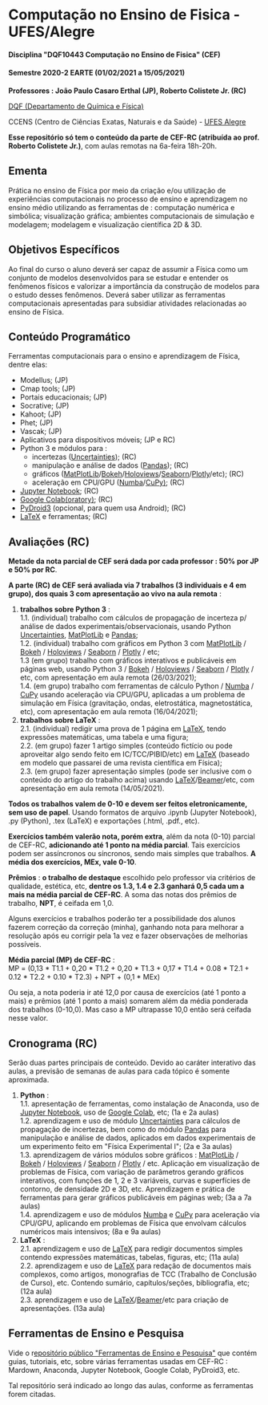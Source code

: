# Computação no Ensino de Fisica - UFES/Alegre
#### Disciplina "DQF10443 Computação no Ensino de Fisica" (CEF)

#### Semestre 2020-2 EARTE (01/02/2021 a 15/05/2021)

**Professores : João Paulo Casaro Erthal (JP), Roberto Colistete Jr. (RC)**

[DQF (Departamento de Química e Física)](http://alegre.ufes.br/ccens/departamento-de-quimica-e-fisica)

CCENS (Centro de Ciências Exatas, Naturais e da Saúde) - [UFES Alegre](http://alegre.ufes.br/)

**Esse repositório só tem o conteúdo da parte de CEF-RC (atribuída ao prof. Roberto Colistete Jr.)**, com aulas remotas na 6a-feira 18h-20h.

## Ementa

Prática no ensino de Física por meio da criação e/ou utilização de experiências computacionais no processo de ensino e aprendizagem no ensino médio utilizando as ferramentas de : computação numérica e simbólica; visualização gráfica; ambientes computacionais de simulação e modelagem; modelagem e visualização científica 2D & 3D.

## Objetivos Específicos

Ao final do curso o aluno deverá ser capaz de assumir a Física como um conjunto de modelos desenvolvidos para se estudar e entender os fenômenos físicos e valorizar a importância da construção de modelos para o estudo desses fenômenos. Deverá saber utilizar as ferramentas computacionais apresentadas para subsidiar atividades relacionadas ao ensino de Física.

## Conteúdo Programático

Ferramentas computacionais para o ensino e aprendizagem de Física, dentre elas:
- Modellus;  (JP)
- Cmap tools;  (JP)
- Portais educacionais;  (JP)
- Socrative;  (JP)
- Kahoot;  (JP)
- Phet;  (JP)
- Vascak;  (JP)
- Aplicativos para dispositivos móveis;  (JP e RC)
- Python 3 e módulos para :
  * incertezas ([Uncertainties](https://pythonhosted.org/uncertainties/));  (RC)
  * manipulação e análise de dados ([Pandas](https://pandas.pydata.org/)); (RC)
  * gráficos ([MatPlotLib](https://matplotlib.org/)/[Bokeh](https://bokeh.org/)/[Holoviews](https://holoviews.org/)/[Seaborn](https://seaborn.pydata.org/)/[Plotly](https://plotly.com/python/)/etc);  (RC)
  * aceleração em CPU/GPU ([Numba](https://numba.pydata.org/)/[CuPy)](https://cupy.dev/);  (RC)
- [Jupyter Notebook](https://jupyter.org/);  (RC)
- [Google Colab(oratory)](https://colab.research.google.com/);  (RC)
- [PyDroid3](https://play.google.com/store/apps/details?id=ru.iiec.pydroid3) (opcional, para quem usa Android); (RC)
- [LaTeX](https://www.latex-project.org/) e ferramentas;  (RC)

## Avaliações (RC)

**Metade da nota parcial de CEF será dada por cada professor : 50% por JP e 50% por RC**.

**A parte (RC) de CEF será avaliada via 7 trabalhos (3 individuais e 4 em grupo), dos quais 3 com apresentação ao vivo na aula remota** :

1. **trabalhos sobre Python 3** :  
   1.1. (individual) trabalho com cálculos de propagação de incerteza p/ análise de dados experimentais/observacionais, usando Python [Uncertainties](https://pythonhosted.org/uncertainties/), [MatPlotLib](https://matplotlib.org/) e [Pandas](https://pandas.pydata.org/);  
   1.2. (individual) trabalho com gráficos em Python 3 com [MatPlotLib](https://matplotlib.org/) / [Bokeh](https://bokeh.org/) / [Holoviews](https://holoviews.org/) / [Seaborn](https://seaborn.pydata.org/) / [Plotly](https://plotly.com/python/) / etc;  
   1.3 (em grupo) trabalho com gráficos interativos e publicáveis em páginas web, usando Python 3 /  [Bokeh](https://bokeh.org/) / [Holoviews](https://holoviews.org/) / [Seaborn](https://seaborn.pydata.org/) / [Plotly](https://plotly.com/python/) / etc, com apresentação em aula remota (26/03/2021);  
   1.4. (em grupo) trabalho com ferramentas de cálculo Python / [Numba](https://numba.pydata.org/) / [CuPy](https://cupy.dev/) usando aceleração via CPU/GPU, aplicadas a um problema de simulação em Física (gravitação, ondas, eletrostática, magnetostática, etc), com apresentação em aula remota (16/04/2021);
2. **trabalhos sobre LaTeX** :  
    2.1. (individual) redigir uma prova de 1 página em [LaTeX](https://www.latex-project.org/), tendo expressões matemáticas, uma tabela e uma figura;  
    2.2. (em grupo) fazer 1 artigo simples (conteúdo fictício ou pode aproveitar algo sendo feito em IC/TCC/PIBID/etc) em [LaTeX](https://www.latex-project.org/) (baseado em modelo que passarei de uma revista científica em Física);  
    2.3. (em grupo) fazer apresentação simples (pode ser inclusive com o conteúdo do artigo do trabalho acima) usando [LaTeX](https://www.latex-project.org/)/[Beamer](https://ctan.org/pkg/beamer)/etc, com apresentação em aula remota (14/05/2021).

**Todos os trabalhos valem de 0-10 e devem ser feitos eletronicamente, sem uso de papel**. Usando formatos de arquivo .ipynb (Jupyter Notebook), .py (Python), .tex (LaTeX) e exportações (.html, .pdf., etc).

**Exercícios também valerão nota, porém extra**, além da nota (0-10) parcial de CEF-RC, **adicionando até 1 ponto na média parcial**. Tais exercícios podem ser assíncronos ou síncronos, sendo mais simples que trabalhos. **A média dos exercícios, MEx, vale 0-10**.

**Prêmios** : **o trabalho de destaque** escolhido pelo professor via critérios de qualidade, estética, etc, **dentre os 1.3, 1.4 e 2.3 ganhará 0,5 cada um a mais na média parcial de CEF-RC**. A soma das notas dos prêmios de trabalho, **NPT**, é ceifada em 1,0.

Alguns exercícios e trabalhos poderão ter a possibilidade dos alunos fazerem correção da correção (minha), ganhando nota para melhorar a resolução após eu corrigir pela 1a vez e fazer observações de melhorias possíveis.

**Média parcial (MP) de CEF-RC** :  
MP = (0,13 * T1.1 + 0,20 * T1.2 + 0,20 * T1.3 + 0,17 * T1.4 + 0.08 * T2.1 + 0.12 * T2.2 + 0.10 * T2.3) + NPT + (0,1 * MEx)

Ou seja, a nota poderia ir até 12,0 por causa de exercícios (até 1 ponto a mais) e prêmios (até 1 ponto a mais) somarem além da média ponderada dos trabalhos (0-10,0). Mas caso a MP ultrapasse 10,0 então será ceifada nesse valor.

## Cronograma (RC)

Serão duas partes principais de conteúdo. Devido ao caráter interativo das aulas, a previsão de semanas de aulas para cada tópico é somente aproximada.

1. **Python** :  
   1.1. apresentação de ferramentas, como instalação de Anaconda, uso de [Jupyter Notebook](https://jupyter.org/), uso de [Google Colab](https://colab.research.google.com/), etc;  (1a e 2a aulas)  
   1.2.  aprendizagem e uso de módulo [Uncertainties](https://pythonhosted.org/uncertainties/) para cálculos de propagação de incertezas, bem como do módulo [Pandas](https://pandas.pydata.org/) para manipulação e análise de dados, aplicados em dados experimentais de um experimento feito em "Física Experimental I";  (2a e 3a aulas)  
   1.3. aprendizagem de vários módulos sobre gráficos :  [MatPlotLib](https://matplotlib.org/) / [Bokeh](https://bokeh.org/) / [Holoviews](https://holoviews.org/) / [Seaborn](https://seaborn.pydata.org/) / [Plotly](https://plotly.com/python/) / etc. Aplicação em visualização de problemas de Física, com variação de parâmetros gerando gráficos interativos, com funções de 1, 2 e 3 variáveis, curvas e superfícies de contorno, de densidade 2D e 3D, etc. Aprendizagem e prática de ferramentas para gerar gráficos publicáveis em páginas web;  (3a a 7a   aulas)  
   1.4. aprendizagem e uso de módulos  [Numba](https://numba.pydata.org/) e [CuPy](https://cupy.dev/) para aceleração via CPU/GPU, aplicando em problemas de Física que envolvam cálculos numéricos mais intensivos;  (8a e 9a aulas)
2. **LaTeX** :  
   2.1. aprendizagem e uso de [LaTeX](https://www.latex-project.org/) para redigir documentos simples contendo expressões matemáticas, tabelas, figuras, etc;  (11a aula)  
   2.2. aprendizagem e uso de [LaTeX](https://www.latex-project.org/) para redação de documentos mais complexos, como artigos, monografias de TCC (Trabalho de Conclusão de Curso), etc. Contendo sumário, capítulos/seções, bibliografia, etc;   (12a aula)  
   2.3. aprendizagem e uso de [LaTeX](https://www.latex-project.org/)/[Beamer](https://ctan.org/pkg/beamer)/etc para criação de apresentações.  (13a aula)

## Ferramentas de Ensino e Pesquisa

Vide o r[epositório público "Ferramentas de Ensino e Pesquisa"](https://github.com/rcolistete/Ferramentas_Ensino_Pesquisa) que contém guias, tutoriais, etc, sobre várias ferramentas usadas em CEF-RC : Mardown, Anaconda, Jupyter Notebook, Google Colab, PyDroid3, etc.

Tal repositório será indicado ao longo das aulas, conforme as ferramentas forem citadas.